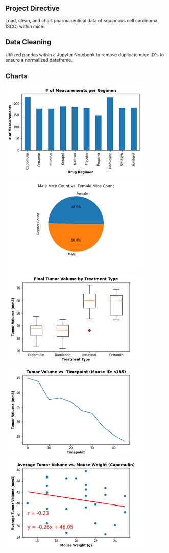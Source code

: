 ## Project Directive
Load, clean, and chart pharmaceutical data of squamous cell carcinoma (SCC) within mice.

## Data Cleaning
Utilized pandas within a Jupyter Notebook to remove duplicate mice ID's to ensure a normalized dataframe.

## Charts
![Tumor Response to Treatment](Images/measurements_regimen.png)
![Male vs. Female](Images/measurements_regimen_pie.png)
![Treatment Type Box Plot](Images/boxplot.png)
![Tumor Volume over Time](Images/tumorvol_time.png)
![Tumor Volume vs Weight](Images/tumorvol_weight.png)
